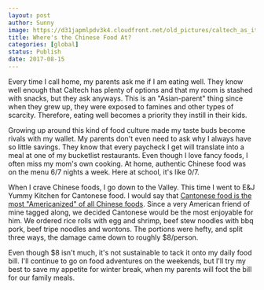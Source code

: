 ```yaml
---
layout: post
author: Sunny
image: https://d31japmlpdv3k4.cloudfront.net/old_pictures/caltech_as_it_happens/6a0105349b8251970b01bb09b58b0e970d.jpg
title: Where's the Chinese Food At?
categories: [global]
status: Publish
date: 2017-08-15
---
```


Every time I call home, my parents ask me if I am eating well. They know well enough that Caltech has plenty of options and that my room is stashed with snacks, but they ask anyways. This is an "Asian-parent" thing since when they grew up, they were exposed to famines and other types of scarcity. Therefore, eating well becomes a priority they instill in their kids.

Growing up around this kind of food culture made my taste buds become rivals with my wallet. My parents don't even need to ask why I always have so little savings. They know that every paycheck I get will translate into a meal at one of my bucketlist restaurants. Even though I love fancy foods, I often miss my mom's own cooking. At home, authentic Chinese food was on the menu 6/7 nights a week. Here at school, it's like 0/7.

When I crave Chinese foods, I go down to the Valley. This time I went to E&amp;J Yummy Kitchen for Cantonese food. I would say that <a href="https://www.seriouseats.com/2014/10/introduction-what-is-cantonese-chinese-cuisine.html">Cantonese food is the most "Americanized" of all Chinese foods</a>. Since a very American friend of mine tagged along, we decided Cantonese would be the most enjoyable for him. We ordered rice rolls with egg and shrimp, beef stew noodles with bbq pork, beef tripe noodles and wontons. The portions were hefty, and split three ways, the damage came down to roughly $8/person.

Even though $8 isn't much, it's not sustainable to tack it onto my daily food bill. I'll continue to go on food adventures on the weekends, but I'll try my best to save my appetite for winter break, when my parents will foot the bill for our family meals.

